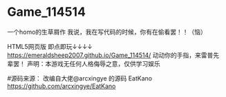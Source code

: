 # Game_114514
一个homo的生草屑作
我说，我在写代码的时候，你有在偷看罢！！（恼）

HTML5网页版 即点即玩↓↓↓↓
https://emeraldsheep2007.github.io/Game_114514/
动动你的手指，来雷普先辈罢！
声明：本游戏无任何人格侮辱之意，仅供学习娱乐

#源码来源：
改编自大佬@arcxingye 的源码 EatKano
https://github.com/arcxingye/EatKano
